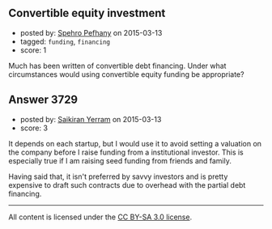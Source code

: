 ## Convertible equity investment

- posted by: [Spehro Pefhany](https://stackexchange.com/users/3852387/spehro-pefhany) on 2015-03-13
- tagged: `funding`, `financing`
- score: 1

Much has been written of convertible debt financing. Under what circumstances would using convertible equity funding be appropriate? 


## Answer 3729

- posted by: [Saikiran Yerram](https://stackexchange.com/users/455854/saikiran-yerram) on 2015-03-13
- score: 3

It depends on each startup, but I would use it to avoid setting a valuation on the company before I raise funding from a institutional investor.
This is especially true if I am raising seed funding from friends and family.

Having said that, it isn't preferred by savvy investors and is pretty expensive to draft such contracts due to overhead with the partial debt financing.





---

All content is licensed under the [CC BY-SA 3.0 license](https://creativecommons.org/licenses/by-sa/3.0/).
